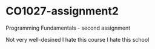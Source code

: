 # CO1027-assignment2
Programming Fundamentals - second assignment

Not very well-desined
I hate this course
I hate this school
